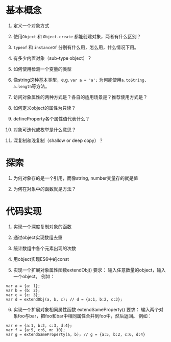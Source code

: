 # 基本概念
1. 定义一个对象方式

2. 使用`Object` 和 `Object.create` 都能创建对象，两者有什么区别？

3. `typeof` 和 `instanceOf` 分别有什么用，怎么用，什么情况下用。

4. 有多少内置对象（sub-type object）？

5. 如何使用检测一个变量的类型

6. 像string这种基本类型，e.g. `var a = 'a';` 为何能使用`a.toString`、`a.length`等方法。

7. 访问对象属性的两种方式是？各自的适用场景是？推荐使用方式是？

8. 如何定义object的属性为只读？

9. defineProperty各个属性值代表什么？

10. 对象可迭代或枚举是什么意思？

11. 深复制和浅复制（shallow or deep copy）？


# 探索
1. 为何对象存的是一个引用，而像string, number变量存的就是值

2. 为何在对象中的函数就是方法？

# 代码实现
1. 实现一个深度复制对象的函数

2. 通过object实现数组去重

3. 统计数组中各个元素出现的次数

4. 用object实现ES6中的const

5. 实现一个扩展对象属性函数extendObj()
  要求： 输入任意数量的object，输入一个object。
  例如：
  ```
  var a = {a: 1};
  var b = {b: 2};
  var c = {c: 3};
  var d = extendObj(a, b, c); // d = {a:1, b:2, c:3};
  ```

6. 实现一个扩展对象相同属性函数 extendSameProperty()
  要求： 输入两个对象foo与bar，把foo和bar中相同属性合并到foo中，然后返回。
  例如：
  ```
  var e = {a:1, b:2, c:3, d:4};
  var f = {a:5, c:6, m: 10};
  var g = extendSameProperty(a, b); // g = {a:5, b:2, c:6, d:4}
  ```
